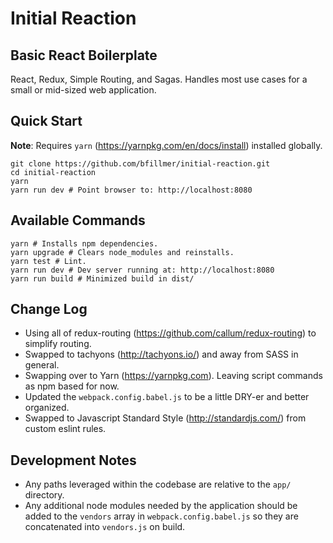 
# Initial Reaction
## Basic React Boilerplate

React, Redux, Simple Routing, and Sagas. Handles most use cases for a small or mid-sized web application.

## Quick Start

**Note**: Requires `yarn` (https://yarnpkg.com/en/docs/install) installed globally.

```shell
git clone https://github.com/bfillmer/initial-reaction.git
cd initial-reaction
yarn
yarn run dev # Point browser to: http://localhost:8080
```

## Available Commands

```shell
yarn # Installs npm dependencies.
yarn upgrade # Clears node_modules and reinstalls.
yarn test # Lint.
yarn run dev # Dev server running at: http://localhost:8080
yarn run build # Minimized build in dist/
```

## Change Log
* Using all of redux-routing (https://github.com/callum/redux-routing) to simplify routing.
* Swapped to tachyons (http://tachyons.io/) and away from SASS in general.
* Swapping over to Yarn (https://yarnpkg.com). Leaving script commands as npm based for now.
* Updated the `webpack.config.babel.js` to be a little DRY-er and better organized.
* Swapped to Javascript Standard Style (http://standardjs.com/) from custom eslint rules.

## Development Notes

* Any paths leveraged within the codebase are relative to the `app/` directory.
* Any additional node modules needed by the application should be added to the `vendors` array in `webpack.config.babel.js` so they are concatenated into `vendors.js` on build.
